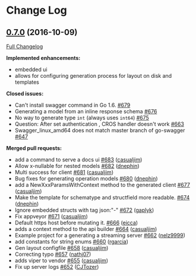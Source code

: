 # Change Log

## [0.7.0](https://github.com/cloudentity/go-swagger/tree/0.7.0) (2016-10-09)
[Full Changelog](https://github.com/cloudentity/go-swagger/compare/0.6.0...0.7.0)

**Implemented enhancements:**

- embedded ui
- allows for configuring generation process for layout on disk and templates

**Closed issues:**

- Can't install swagger command in Go 1.6. [\#679](https://github.com/cloudentity/go-swagger/issues/679)
- Generating a model from an inline response schema [\#676](https://github.com/cloudentity/go-swagger/issues/676)
- No way to generate type `int` \(always uses `int64`\) [\#675](https://github.com/cloudentity/go-swagger/issues/675)
- Question: After set authentication , CROS handler doesn't work [\#663](https://github.com/cloudentity/go-swagger/issues/663)
- Swagger\_linux\_amd64 does not match master branch of go-swagger [\#647](https://github.com/cloudentity/go-swagger/issues/647)

**Merged pull requests:**

- add a command to serve a docs ui [\#683](https://github.com/cloudentity/go-swagger/pull/683) ([casualjim](https://github.com/casualjim))
- Allow x-nullable for nested models [\#682](https://github.com/cloudentity/go-swagger/pull/682) ([dnephin](https://github.com/dnephin))
- Multi success for client [\#681](https://github.com/cloudentity/go-swagger/pull/681) ([casualjim](https://github.com/casualjim))
- Bug fixes for generating operation models [\#680](https://github.com/cloudentity/go-swagger/pull/680) ([dnephin](https://github.com/dnephin))
- add a NewXxxParamsWithContext method to the generated client [\#677](https://github.com/cloudentity/go-swagger/pull/677) ([casualjim](https://github.com/casualjim))
- Make the template for schematype and structfield  more readable. [\#674](https://github.com/cloudentity/go-swagger/pull/674) ([dnephin](https://github.com/dnephin))
- Ignore embedded structs with tag json:"-" [\#672](https://github.com/cloudentity/go-swagger/pull/672) ([gaplyk](https://github.com/gaplyk))
- Fix appveyor [\#671](https://github.com/cloudentity/go-swagger/pull/671) ([casualjim](https://github.com/casualjim))
- Default https host before mutating it. [\#666](https://github.com/cloudentity/go-swagger/pull/666) ([eicca](https://github.com/eicca))
- adds a context method to the api builder [\#664](https://github.com/cloudentity/go-swagger/pull/664) ([casualjim](https://github.com/casualjim))
- Example project for a generating a streaming server [\#662](https://github.com/cloudentity/go-swagger/pull/662) ([nelz9999](https://github.com/nelz9999))
- add constants for string enums [\#660](https://github.com/cloudentity/go-swagger/pull/660) ([rgarcia](https://github.com/rgarcia))
- Gen layout configfile [\#658](https://github.com/cloudentity/go-swagger/pull/658) ([casualjim](https://github.com/casualjim))
- Correcting typo [\#657](https://github.com/cloudentity/go-swagger/pull/657) ([nathj07](https://github.com/nathj07))
- adds viper to vendor [\#655](https://github.com/cloudentity/go-swagger/pull/655) ([casualjim](https://github.com/casualjim))
- Fix up server logs [\#652](https://github.com/cloudentity/go-swagger/pull/652) ([CJTozer](https://github.com/CJTozer))

